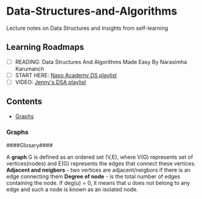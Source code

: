 # Data-Structures-and-Algorithms
Lecture notes on Data Structures and Insights from self-learning

## Learning Roadmaps
- [ ] READING: Data Structures And Algorithms Made Easy By Narasimha Karumanch
- [ ] START HERE: [Naso Academy DS playlist](https://www.youtube.com/playlist?list=PLBlnK6fEyqRj9lld8sWIUNwlKfdUoPd1Y)
- [ ] VIDEO: [Jenny's DSA playlist](https://www.youtube.com/playlist?list=PLdo5W4Nhv31bbKJzrsKfMpo_grxuLl8LU)

## Contents
- [Graphs](#Graphs)


### Graphs
####Glosary####

A **graph** G is defined as an ordered set (V,E), where V(G) represents set of vertices(nodes) and E(G) represents the edges that connect these vertices.
**Adjacent and neigbors** - two vertices are adjacent/neigbors if there is an edge connecting them
**Degree of node** - is the total number of edges containing the node. If deg(u) = 0, it means that u does not belong to any edge and such a node is known as an isolated node.

